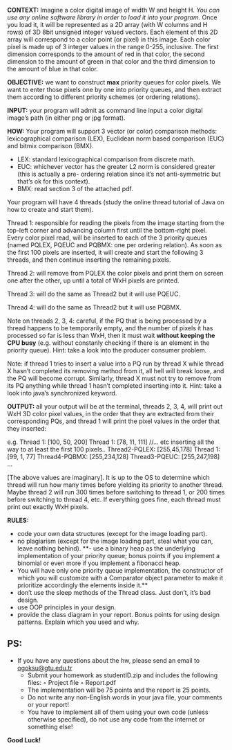 
**CONTEXT:** Imagine a color digital image of width W and height H. _You can use any online
software library in order to load it into your program._ Once you load it, it will be represented as a
2D array (with W columns and H rows) of 3D 8bit unsigned integer valued vectors. Each element
of this 2D array will correspond to a color point (or pixel) in this image. Each color pixel is made
up of 3 integer values in the range 0-255, inclusive. The first dimension corresponds to the amount
of red in that color, the second dimension to the amount of green in that color and the third
dimension to the amount of blue in that color.

**OBJECTIVE:** we want to construct **max** priority queues for color pixels. We want to enter those
pixels one by one into priority queues, and then extract them according to different priority schemes
(or ordering relations).

**INPUT:** your program will admit as command line input a color digital image’s path (in either png
or jpg format).

**HOW:** Your program will support 3 vector (or color) comparison methods: lexicographical
comparison (LEX), Euclidean norm based comparison (EUC) and bitmix comparison (BMX).

- LEX: standard lexicographical comparison from discrete math.
- EUC: whichever vector has the greater L2 norm is considered greater (this is actually a pre-
ordering relation since it’s not anti-symmetric but that’s ok for this context).
- BMX: read section 3 of the attached pdf.

Your program will have 4 threads (study the online thread tutorial of Java on how to create and start
them).

Thread 1: responsible for reading the pixels from the image starting from the top-left corner and
advancing column first until the bottom-right pixel. Every color pixel read, will be inserted to each
of the 3 priority queues (named PQLEX, PQEUC and PQBMX: one per ordering relation). As soon
as the first 100 pixels are inserted, it will create and start the following 3 threads, and then continue
inserting the remaining pixels.

Thread 2: will remove from PQLEX the color pixels and print them on screen one after the other, up
until a total of WxH pixels are printed.

Thread 3: will do the same as Thread2 but it will use PQEUC.

Thread 4: will do the same as Thread2 but it will use PQBMX.

Note on threads 2, 3, 4: careful, if the PQ that is being processed by a thread happens to be
temporarily empty, and the number of pixels it has processed so far is less than WxH, then it must
wait **without keeping the CPU busy** (e.g. without constanly checking if there is an element in the
priority queue). Hint: take a look into the producer consumer problem.

Note: if thread 1 tries to insert a value into a PQ run by thread X while thread X hasn’t completed
its removing method from it, all hell will break loose, and the PQ will become corrupt. Similarly,
thread X must not try to remove from its PQ anything while thread 1 hasn’t completed inserting into
it. Hint: take a look into java’s synchronized keyword.


**OUTPUT:** all your output will be at the terminal, threads 2, 3, 4, will print out WxH 3D color pixel
values, in the order that they are extracted from their corresponding PQs, and thread 1 will print the
pixel values in the order that they inserted:

e.g.
Thread 1: [100, 50, 200]
Thread 1: [78, 11, 111]
//... etc inserting all the way to at least the first 100 pixels..
Thread2-PQLEX: [255,45,178]
Thread 1: [99, 1, 77]
Thread4-PQBMX: [255,234,128]
Thread3-PQEUC: [255,247,198]
...

[The above values are imaginary].
It is up to the OS to determine which thread will run how many times before yielding its priority to
another thread. Maybe thread 2 will run 300 times before switching to thread 1, or 200 times before
switching to thread 4, etc. If everything goes fine, each thread must print out exactly WxH pixels.

**RULES:**

- code your own data structures (except for the image loading part).
- no plagiarism (except for the image loading part, steal what you can, leave nothing behind).
**- use a binary heap as the underlying implementation of your priority queue; bonus points if
you implement a binomial or even more if you implement a fibonacci heap.
- You will have only one priority queue implementation, the constructor of which you will
customize with a Comparator object parameter to make it prioritize accordingly the elements
inside it.**
- don’t use the sleep methods of the Thread class. Just don’t, it’s bad design.
- use OOP principles in your design.
- provide the class diagram in your report. Bonus points for using design patterns. Explain which
you used and why.

## PS:

- If you have any questions about the hw, please send an email to ogoksu@gtu.edu.tr
    - Submit your homework as studentID.zip and includes the following files:
       ◦ Project file
       ◦ Report.pdf
    - The implementation will be 75 points and the report is 25 points.
    - Do not write any non-English words in your java file, your comments or your report!
    - You have to implement all of them using your own code (unless otherwise specified), do not
       use any code from the internet or something else!

**Good Luck!**


